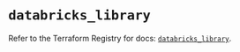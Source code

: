 # `databricks_library`

Refer to the Terraform Registry for docs: [`databricks_library`](https://registry.terraform.io/providers/databricks/databricks/1.70.0/docs/resources/library).
